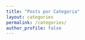 ```yaml
---
title: "Posts por Categoria"
layout: categories
permalink: /categories/
author_profile: false
---
```

